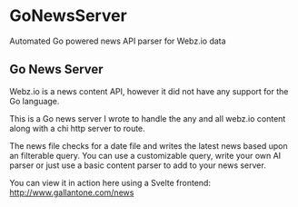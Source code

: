 # GoNewsServer
Automated Go powered news API parser for Webz.io data

## Go News Server
Webz.io is a news content API, however it did not have any support for the Go language.  

This is a Go news server I wrote to handle the any and all webz.io content along with a chi http server to route.  

The news file checks for a date file and writes the latest news based upon an filterable query.  You can use a customizable query, write your own AI parser or just use a basic content parser to add to your news server.

You can view it in action here using a Svelte frontend: http://www.gallantone.com/news 
